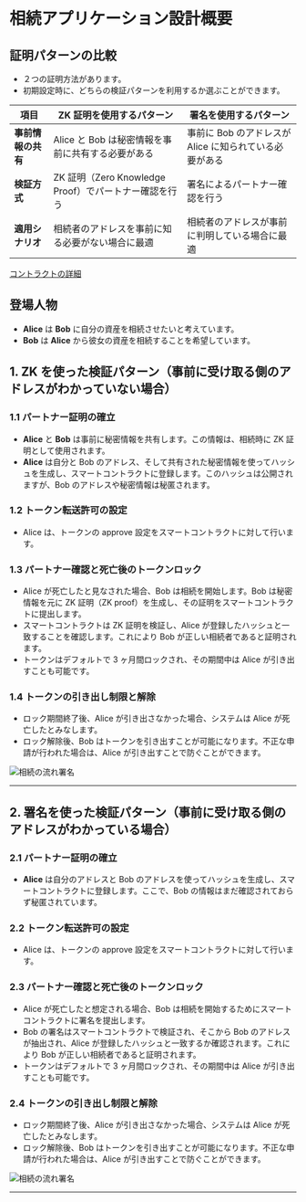 # 相続アプリケーション設計概要

## 証明パターンの比較

- ２つの証明方法があります。
- 初期設定時に、どちらの検証パターンを利用するか選ぶことができます。

| 項目               | ZK 証明を使用するパターン                             | 署名を使用するパターン                                 |
| ------------------ | ----------------------------------------------------- | ------------------------------------------------------ |
| **事前情報の共有** | Alice と Bob は秘密情報を事前に共有する必要がある     | 事前に Bob のアドレスが Alice に知られている必要がある |
| **検証方式**       | ZK 証明（Zero Knowledge Proof）でパートナー確認を行う | 署名によるパートナー確認を行う                         |
| **適用シナリオ**   | 相続者のアドレスを事前に知る必要がない場合に最適      | 相続者のアドレスが事前に判明している場合に最適         |

[コントラクトの詳細](contracts.md)

## 登場人物

- **Alice** は **Bob** に自分の資産を相続させたいと考えています。
- **Bob** は **Alice** から彼女の資産を相続することを希望しています。

## 1. ZK を使った検証パターン（事前に受け取る側のアドレスがわかっていない場合）

### 1.1 **パートナー証明の確立**

- **Alice** と **Bob** は事前に秘密情報を共有します。この情報は、相続時に ZK 証明として使用されます。
- **Alice** は自分と Bob のアドレス、そして共有された秘密情報を使ってハッシュを生成し、スマートコントラクトに登録します。このハッシュは公開されますが、Bob のアドレスや秘密情報は秘匿されます。

### 1.2 **トークン転送許可の設定**

- Alice は、トークンの approve 設定をスマートコントラクトに対して行います。

### 1.3 **パートナー確認と死亡後のトークンロック**

- Alice が死亡したと見なされた場合、Bob は相続を開始します。Bob は秘密情報を元に ZK 証明（ZK proof）を生成し、その証明をスマートコントラクトに提出します。
- スマートコントラクトは ZK 証明を検証し、Alice が登録したハッシュと一致することを確認します。これにより Bob が正しい相続者であると証明されます。
- トークンはデフォルトで 3 ヶ月間ロックされ、その期間中は Alice が引き出すことも可能です。

### 1.4 **トークンの引き出し制限と解除**

- ロック期間終了後、Alice が引き出さなかった場合、システムは Alice が死亡したとみなします。
- ロック解除後、Bob はトークンを引き出すことが可能になります。不正な申請が行われた場合は、Alice が引き出すことで防ぐことができます。

![相続の流れ署名](PairProof-相続の流れ.drawio.png)

---

## 2. 署名を使った検証パターン（事前に受け取る側のアドレスがわかっている場合）

### 2.1 **パートナー証明の確立**

- **Alice** は自分のアドレスと Bob のアドレスを使ってハッシュを生成し、スマートコントラクトに登録します。ここで、Bob の情報はまだ確認されておらず秘匿されています。

### 2.2 **トークン転送許可の設定**

- Alice は、トークンの approve 設定をスマートコントラクトに対して行います。

### 2.3 **パートナー確認と死亡後のトークンロック**

- Alice が死亡したと想定される場合、Bob は相続を開始するためにスマートコントラクトに署名を提出します。
- Bob の署名はスマートコントラクトで検証され、そこから Bob のアドレスが抽出され、Alice が登録したハッシュと一致するか確認されます。これにより Bob が正しい相続者であると証明されます。
- トークンはデフォルトで 3 ヶ月間ロックされ、その期間中は Alice が引き出すことも可能です。

### 2.4 **トークンの引き出し制限と解除**

- ロック期間終了後、Alice が引き出さなかった場合、システムは Alice が死亡したとみなします。
- ロック解除後、Bob はトークンを引き出すことが可能になります。不正な申請が行われた場合は、Alice が引き出すことで防ぐことができます。

![相続の流れ署名](PairProof-相続の流れ署名.drawio.png)

---
